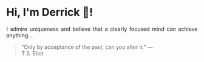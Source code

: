 # Hi, I'm Derrick 👋!
<p align="justify">I admire uniqueness and believe that a clearly focused mind can achieve anything...</p> 
<!-- #quote-start -->
<blockquote>&ldquo;Only by acceptance of the past, can you alter it.&rdquo; &mdash; <footer>T.S. Eliot</footer></blockquote>
<!-- #quote-end -->
